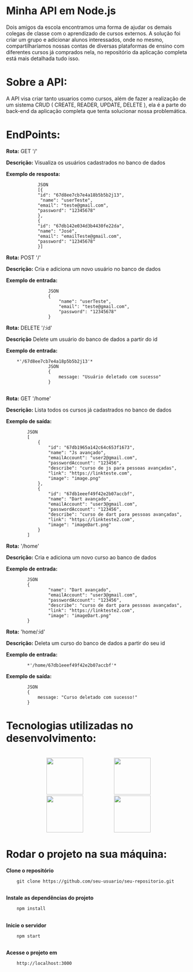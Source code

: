 # Minha API em Node.js

Dois amigos da escola encontramos uma forma de ajudar os demais colegas de classe com o aprendizado de cursos externos.
A solução foi criar um grupo e adicionar alunos interessados, onde no mesmo, compartilharíamos nossas contas de diversas plataformas de ensino com diferentes cursos já comprados nela, no repositório da aplicação completa está mais detalhada tudo isso.

# Sobre a API:

A API visa criar tanto usuarios como cursos, além de fazer a realização de um sistema CRUD ( CREATE, READER, UPDATE, DELETE ), ela é a parte do back-end da aplicação completa que tenta solucionar nossa problemática.

# EndPoints:
        
**Rota:** GET '/'
                
**Descrição:** Visualiza os usuários cadastrados no banco de dados

**Exemplo de resposta:** 

                JSON
                [{
                "id": "67d8ee7cb7e4a18b5b5b2j13",
                 "name": "userTeste",
                "email": "teste@gmail.com",
                "password": "12345678"  
                },
                {
                "id": "67db142e034d3b4430fe22da",
                "name": "José",
                "email": "emailTeste@gmail.com",
                "password": "12345678"
                }]
        
**Rota:** POST '/'

**Descrição:** Cria e adiciona um novo usuário no banco de dados

**Exemplo de entrada:**

                    JSON
                    {
                        "name": "userTeste",
                        "email": "teste@gmail.com",
                        "password": "12345678" 
                    }
        
**Rota:** DELETE '/:id'

**Descrição** Delete um usuário do banco de dados a partir do id

**Exemplo de entrada:**

        *'/67d8ee7cb7e4a18p5b5b2j13'*
                    JSON
                    {
                        message: "Usuário deletado com sucesso"
                    }

##

**Rota:** GET '/home'

**Descrição:** Lista todos os cursos já cadastrados no banco de dados

**Exemplo de saída:**

            JSON
            [
                {
                    "id": "67db1965a142c64c653f1673",
                    "name": "Js avançado",
                    "emailAccount": "user2@gmail.com",
                    "passwordAccount": "123456",
                    "describe": "curso de js para pessoas avançadas",
                    "link": "https://linkteste.com",
                    "image": "image.png"
                },
                {
                    "id": "67db1eeef49f42e2b07accbf",
                    "name": "Dart avançado",
                    "emailAccount": "user3@gmail.com",
                    "passwordAccount": "123456",
                    "describe": "curso de dart para pessoas avançadas",
                    "link": "https://linkteste2.com",
                    "image": "imageDart.png"
                }
            ]

**Rota:** '/home'

**Descrição:** Cria e adiciona um novo curso ao banco de dados

**Exemplo de entrada:**

            JSON
            {
                    "name": "Dart avançado",
                    "emailAccount": "user3@gmail.com",
                    "passwordAccount": "123456",
                    "describe": "curso de dart para pessoas avançadas",
                    "link": "https://linkteste2.com",
                    "image": "imageDart.png"
            }

**Rota:** 'home/:id'

**Descrição:** Deleta um curso do banco de dados a partir do seu id

**Exemplo de entrada:**

            *'/home/67db1eeef49f42e2b07accbf'*

**Exemplo de saída:** 

            JSON
            {
                message: "Curso deletado com sucesso!"
            }

# Tecnologias utilizadas no desenvolvimento:


<div align="center"><br>
        <img width=100 src="https://cdn.jsdelivr.net/gh/devicons/devicon@latest/icons/nodejs/nodejs-original-wordmark.svg" hspace="40" />
        <img width=100 src="https://cdn.jsdelivr.net/gh/devicons/devicon@latest/icons/javascript/javascript-original.svg" hspace="40" />
        <img width=100 src="https://cdn.jsdelivr.net/gh/devicons/devicon@latest/icons/mongodb/mongodb-original-wordmark.svg" hspace="40" />
        <img width=100 src="https://cdn.jsdelivr.net/gh/devicons/devicon@latest/icons/prisma/prisma-original-wordmark.svg" hspace="40" />
        </div>
</div>

# Rodar o projeto na sua máquina:
**Clone o repositório**

        git clone https://github.com/seu-usuario/seu-repositorio.git

##

**Instale as dependências do projeto**

        npm install

##

**Inicie o servidor**

        npm start

##

**Acesse o projeto em**

        http://localhost:3000
